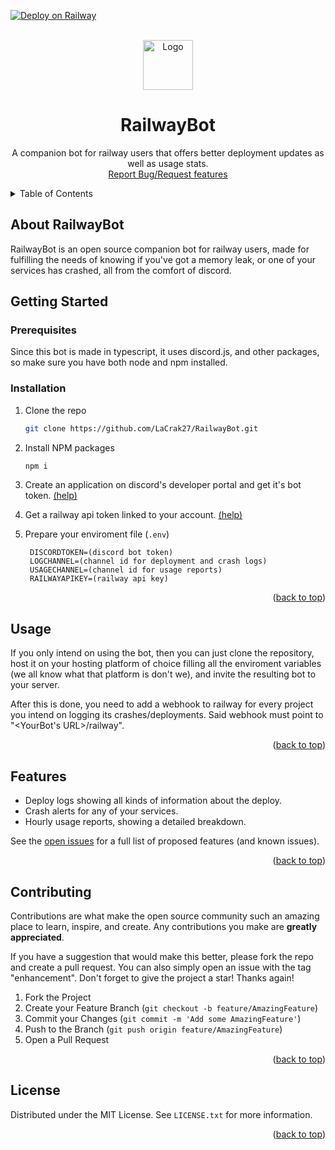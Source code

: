 [![Deploy on Railway](https://railway.app/button.svg)](https://railway.app/template/alYGiV?referralCode=HqjCnM)
<!-- PROJECT LOGO -->
<br />
<div align="center">
  <a href="https://github.com/LaCrak27/RailwayBot">
    <img src="https://devicons.railway.app/i/railway-dark.svg" alt="Logo" width="80" height="80">
  </a>

<h1 align="center">RailwayBot</h1>

  <p align="center">
    A companion bot for railway users that offers better deployment updates as well as usage stats.
    <br />
    <a href="https://github.com/LaCrak27/RailwayBot/issues">Report Bug/Request features</a>
  </p>
  
</div>



<!-- TABLE OF CONTENTS -->
<details>
  <summary>Table of Contents</summary>
  <ol>
    <li>
      <a href="#about-railwaybot">About RailwayBot</a>
    </li>
    <li>
      <a href="#getting-started">Getting Started</a>
      <ul>
        <li><a href="#prerequisites">Prerequisites</a></li>
        <li><a href="#installation">Installation</a></li>
      </ul>
    </li>
    <li><a href="#usage">Usage</a></li>
    <li><a href="#features">Features</a></li>
    <li><a href="#contributing">Contributing</a></li>
    <li><a href="#license">License</a></li>
  </ol>
</details>

## About RailwayBot

RailwayBot is an open source companion bot for railway users, made for fulfilling the needs of knowing if you've got a memory leak, or one of your services has crashed, all from the comfort of discord.

## Getting Started

### Prerequisites

Since this bot is made in typescript, it uses discord.js, and other packages, so make sure you have both node and npm installed.

### Installation

1. Clone the repo
   ```sh
   git clone https://github.com/LaCrak27/RailwayBot.git
   ```
2. Install NPM packages
   ```sh
   npm i
   ```
3. Create an application on discord's developer portal and get it's bot token. [(help)](https://discordjs.guide/preparations/setting-up-a-bot-application.html#creating-your-bot)
4. Get a railway api token linked to your account. [(help)](https://docs.railway.app/reference/public-api#authentication)

5. Prepare your enviroment file (`.env`)
   ```env
    DISCORDTOKEN=(discord bot token)
    LOGCHANNEL=(channel id for deployment and crash logs)
    USAGECHANNEL=(channel id for usage reports)
    RAILWAYAPIKEY=(railway api key)
   ```

<p align="right">(<a href="#about-railwaybot">back to top</a>)</p>

## Usage

If you only intend on using the bot, then you can just clone the repository, host it on your hosting platform of choice filling all the enviroment variables (we all know what that platform is don't we), and invite the resulting bot to your server.

After this is done, you need to add a webhook to railway for every project you intend on logging its crashes/deployments. Said webhook must point to "<YourBot's URL>/railway".

<p align="right">(<a href="#about-railwaybot">back to top</a>)</p>

## Features

- Deploy logs showing all kinds of information about the deploy.
- Crash alerts for any of your services.
- Hourly usage reports, showing a detailed breakdown.

See the [open issues](https://github.com/LaCrak27/RailwayBot/issues) for a full list of proposed features (and known issues).

<p align="right">(<a href="#about-railwaybot">back to top</a>)</p>

## Contributing

Contributions are what make the open source community such an amazing place to learn, inspire, and create. Any contributions you make are **greatly appreciated**.

If you have a suggestion that would make this better, please fork the repo and create a pull request. You can also simply open an issue with the tag "enhancement".
Don't forget to give the project a star! Thanks again!

1. Fork the Project
2. Create your Feature Branch (`git checkout -b feature/AmazingFeature`)
3. Commit your Changes (`git commit -m 'Add some AmazingFeature'`)
4. Push to the Branch (`git push origin feature/AmazingFeature`)
5. Open a Pull Request

<p align="right">(<a href="#about-railwaybot">back to top</a>)</p>



<!-- LICENSE -->
## License

Distributed under the MIT License. See `LICENSE.txt` for more information.

<p align="right">(<a href="#about-railwaybot">back to top</a>)</p>
